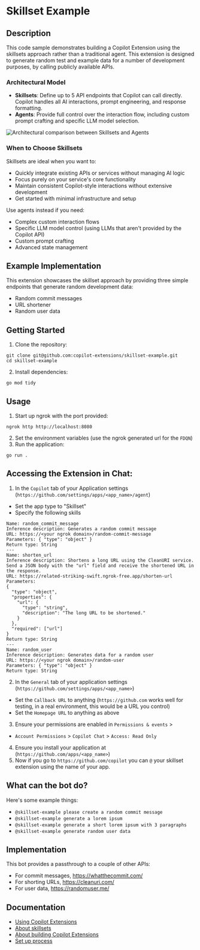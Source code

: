 # Skillset Example

## Description

This code sample demonstrates building a Copilot Extension using the skillsets approach rather than a traditional agent. This extension is designed to generate random test and example data for a number of development purposes, by calling publicly available APIs.

### Architectural Model
- **Skillsets**: Define up to 5 API endpoints that Copilot can call directly. Copilot handles all AI interactions, prompt engineering, and response formatting.
- **Agents**: Provide full control over the interaction flow, including custom prompt crafting and specific LLM model selection.

![Architectural comparison between Skillsets and Agents](https://github.com/user-attachments/assets/9c5d6489-afb5-47c2-be73-2561d89dfde3)


### When to Choose Skillsets
Skillsets are ideal when you want to:
- Quickly integrate existing APIs or services without managing AI logic
- Focus purely on your service's core functionality
- Maintain consistent Copilot-style interactions without extensive development
- Get started with minimal infrastructure and setup

Use agents instead if you need:
- Complex custom interaction flows
- Specific LLM model control (using LLMs that aren't provided by the Copilot API)
- Custom prompt crafting
- Advanced state management

## Example Implementation

This extension showcases the skillset approach by providing three simple endpoints that generate random development data:
- Random commit messages
- URL shortener
- Random user data

## Getting Started
1. Clone the repository: 

```
git clone git@github.com:copilot-extensions/skillset-example.git
cd skillset-example
```

2. Install dependencies:

```
go mod tidy
```

## Usage

1. Start up ngrok with the port provided:

```
ngrok http http://localhost:8080
```

2. Set the environment variables (use the ngrok generated url for the `FDQN`)
3. Run the application:

```
go run .
```

## Accessing the Extension in Chat:

1. In the `Copilot` tab of your Application settings (`https://github.com/settings/apps/<app_name>/agent`)
- Set the app type to "Skillset"
- Specify the following skills
```
Name: random_commit_message
Inference description: Generates a random commit message
URL: https://<your ngrok domain>/random-commit-message
Parameters: { "type": "object" }
Return type: String
---
Name: shorten_url
Inference description: Shortens a long URL using the CleanURI service. Send a JSON body with the "url" field and receive the shortened URL in the response.
URL: https://related-striking-swift.ngrok-free.app/shorten-url
Parameters: 
{
  "type": "object",
  "properties": {
    "url": {
      "type": "string",
      "description": "The long URL to be shortened."
    }
  },
  "required": ["url"]
}
Return type: String
---
Name: random_user
Inference description: Generates data for a random user
URL: https://<your ngrok domain>/random-user
Parameters: { "type": "object" }
Return type: String
```

2. In the `General` tab of your application settings (`https://github.com/settings/apps/<app_name>`)
- Set the `Callback URL` to anything (`https://github.com` works well for testing, in a real environment, this would be a URL you control)
- Set the `Homepage URL` to anything as above
3. Ensure your permissions are enabled in `Permissions & events` > 
- `Account Permissions` > `Copilot Chat` > `Access: Read Only`
4. Ensure you install your application at (`https://github.com/apps/<app_name>`)
5. Now if you go to `https://github.com/copilot` you can `@` your skillset extension using the name of your app.

## What can the bot do?

Here's some example things:

* `@skillset-example please create a random commit message`
* `@skillset-example generate a lorem ipsum`
* `@skillset-example generate a short lorem ipsum with 3 paragraphs`
* `@skillset-example generate random user data`

## Implementation

This bot provides a passthrough to a couple of other APIs:

* For commit messages, https://whatthecommit.com/
* For shorting URLs, https://cleanuri.com/
* For user data, https://randomuser.me/

## Documentation
- [Using Copilot Extensions](https://docs.github.com/en/copilot/using-github-copilot/using-extensions-to-integrate-external-tools-with-copilot-chat)
- [About skillsets](https://docs.github.com/en/copilot/building-copilot-extensions/building-a-copilot-skillset-for-your-copilot-extension/about-copilot-skillsets)
- [About building Copilot Extensions](https://docs.github.com/en/copilot/building-copilot-extensions/about-building-copilot-extensions)
- [Set up process](https://docs.github.com/en/copilot/building-copilot-extensions/setting-up-copilot-extensions)

